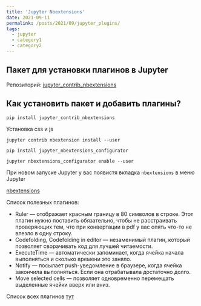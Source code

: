 ```yaml
---
title: 'Jupyter Nbextensions'
date: 2021-09-11
permalink: /posts/2021/09/jupyter_plugins/
tags:
  - jupyter
  - category1
  - category2
---
```


## Пакет для установки плагинов в Jupyter

Репозиторий:  [jupyter_contrib_nbextensions](https://github.com/ipython-contrib/jupyter_contrib_nbextensions)

## Как установить пакет и добавить плагины? 

`pip install jupyter_contrib_nbextensions`

Установка css и js

`jupyter contrib nbextension install --user`

`pip install jupyter_nbextensions_configurator`

`jupyter nbextensions_configurator enable --user`

При новом запуске Jupyter у вас появистя вкладка `nbextensions` в меню Jupyter

[nbextensions](../images/nbextensions.png)

Список полезных плагинов:

* Ruler — отображает красным границу в 80 символов в строке. Этот плагин нужно поставить обязательно, чтобы не расстраивать проверяющих тем, что при конвертации в pdf у вас опять что-то не влезло в одну строку.
* Codefolding, Codefolding in editor — незаменимый плагин, который позволяет сворачивать код для лучшей читаемости.
* ExecuteTime — автоматически запоминает, когда ячейка начала выполняться и сколько времени это заняло.
* Notify — посылает push-уведомление в браузере, когда ячейка закончила выполняться. Если она отрабатывала достаточно долго.
* Move selected cells — позволяет одновременно перемещать выделенные ячейки вверх или вниз.

Список всех плагинов [тут](https://jupyter-contrib-nbextensions.readthedocs.io/en/latest/nbextensions.html)